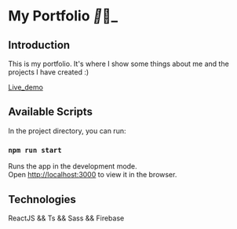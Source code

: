# My Portfolio _👾_👾_


## Introduction

This is my portfolio. 
It's where I show some things about me and the projects I have created :)

[Live_demo](https://clararufidev.web.app/)

## Available Scripts

In the project directory, you can run:

### `npm run start`

Runs the app in the development mode.<br>
Open [http://localhost:3000](http://localhost:3000) to view it in the browser.

## Technologies

ReactJS && Ts && Sass && Firebase
